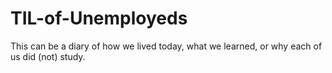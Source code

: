 # TIL-of-Unemployeds

This can be a diary of how we lived today, what we learned, or why each of us did (not) study.
